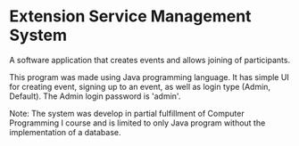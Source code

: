 # Extension Service Management System
A software application that creates events and allows joining of participants.

This program was made using Java programming language. 
It has simple UI for creating event, signing up to an event, 
as well as login type (Admin, Default). The Admin login password is 'admin'.

Note:
The system was develop in partial fulfillment of Computer Programming I course 
and is limited to only Java program without the implementation of a database.
